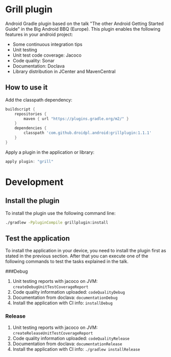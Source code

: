 # Grill plugin
Android Gradle plugin based on the talk "The other Android Getting Started Guide" in the Big Android BBQ (Europe).
This plugin enables the following features in your android project:
 * Some continuous integration tips
 * Unit testing
 * Unit test code coverage: Jacoco
 * Code quality: Sonar
 * Documentation: Doclava
 * Library distribution in JCenter and MavenCentral

## How to use it
Add the classpath dependency:
```groovy
buildscript {
    repositories {
        maven { url "https://plugins.gradle.org/m2/" }
    }
    dependencies {
        classpath 'com.github.droidpl.android:grillplugin:1.1.1'
    }
}
```
Apply a plugin in the application or library:
```groovy
apply plugin: "grill"
```

# Development
## Install the plugin
To install the plugin use the following command line:
```bash
./gradlew -PpluginCompile grillplugin:install
```

## Test the application
To install the application in your device, you need to install the plugin first as stated in the
previous section. After that you can execute one of the following commands to test the tasks
explained in the talk.

###Debug
1. Unit testing reports with jacoco on JVM: ```createDebugUnitTestCoverageReport```
2. Code quality information uploaded: ```codeQualityDebug```
3. Documentation from doclava: ```documentationDebug```
4. Install the application with CI info: ```installDebug```

### Release
1. Unit testing reports with jacoco on JVM: ```createReleaseUnitTestCoverageReport```
2. Code quality information uploaded: ```codeQualityRelease```
3. Documentation from doclava: ```documentationRelease```
4. Install the application with CI info: ```./gradlew installRelease```